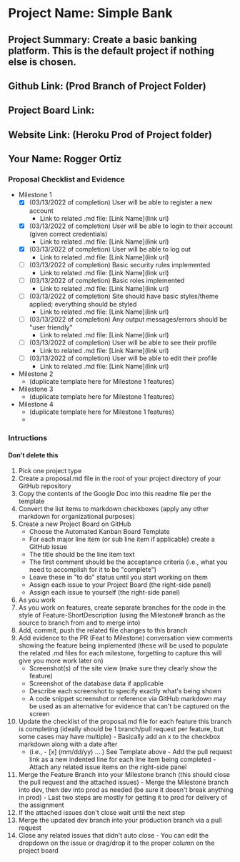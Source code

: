 # Project Name: Simple Bank
## Project Summary: Create a basic banking platform. This is the default project if nothing else is chosen.
## Github Link: (Prod Branch of Project Folder)
## Project Board Link: 
## Website Link: (Heroku Prod of Project folder)
## Your Name: Rogger Ortiz

<!-- Line item / Feature template (use this for each bullet point) -- DO NOT DELETE THIS SECTION


- [ ] \(mm/dd/yyyy of completion) Feature Title (from the proposal bullet point, if it's a sub-point indent it properly)
  -  Link to related .md file: [Link Name](link url)

 End Line item / Feature Template -- DO NOT DELETE THIS SECTION --> 
 
 
### Proposal Checklist and Evidence

- Milestone 1
  - [x] \(03/13/2022 of completion) User will be able to register a new account
    -  Link to related .md file: [Link Name](link url)
  - [x] \(03/13/2022 of completion) User will be able to login to their account (given correct credentials)
    -  Link to related .md file: [Link Name](link url)
  - [x] \(03/13/2022 of completion) User will be able to log out
    -  Link to related .md file: [Link Name](link url)
  - [ ] \(03/13/2022 of completion) Basic security rules implemented
    -  Link to related .md file: [Link Name](link url)
  - [ ] \(03/13/2022 of completion) Basic roles implemented
    -  Link to related .md file: [Link Name](link url)
  - [ ] \(03/13/2022 of completion) Site should have basic styles/theme applied; everything should be styled
    -  Link to related .md file: [Link Name](link url)
  - [ ] \(03/13/2022 of completion) Any output messages/errors should be "user friendly"
    -  Link to related .md file: [Link Name](link url)
  - [ ] \(03/13/2022 of completion) User will be able to see their profile
    -  Link to related .md file: [Link Name](link url)
  - [ ] \(03/13/2022 of completion) User will be able to edit their profile
    -  Link to related .md file: [Link Name](link url)


- Milestone 2
  - (duplicate template here for Milestone 1 features)
- Milestone 3
  - (duplicate template here for Milestone 1 features)
- Milestone 4
  - (duplicate template here for Milestone 1 features)
  - 
### Intructions
#### Don't delete this
1. Pick one project type
2. Create a proposal.md file in the root of your project directory of your GitHub repository
3. Copy the contents of the Google Doc into this readme file per the template
4. Convert the list items to markdown checkboxes (apply any other markdown for organizational purposes)
5. Create a new Project Board on GitHub
   - Choose the Automated Kanban Board Template
   - For each major line item (or sub line item if applicable) create a GitHub issue
   - The title should be the line item text
   - The first comment should be the acceptance criteria (i.e., what you need to accomplish for it to be "complete")
   - Leave these in "to do" status until you start working on them
   - Assign each issue to your Project Board (the right-side panel)
   - Assign each issue to yourself (the right-side panel)
6. As you work
  1. As you work on features, create separate branches for the code in the style of Feature-ShortDescription (using the Milestone# branch as the source to branch from and to merge into)
  2. Add, commit, push the related file changes to this branch
  3. Add evidence to the PR (Feat to Milestone) conversation view comments showing the feature being implemented (these will be used to populate the related .md files for each milestone, forgetting to capture this will give you more work later on)
     - Screenshot(s) of the site view (make sure they clearly show the feature)
     - Screenshot of the database data if applicable
     - Describe each screenshot to specify exactly what's being shown
     - A code snippet screenshot or reference via GitHub markdown may be used as an alternative for evidence that can't be captured on the screen
  4. Update the checklist of the proposal.md file for each feature this branch is completing (ideally should be 1 branch/pull request per feature, but some cases may have multiple)
    - Basically add an x to the checkbox markdown along with a date after
      - (i.e.,   - [x] (mm/dd/yy) ....) See Template above
    - Add the pull request link as a new indented line for each line item being completed
    - Attach any related issue items on the right-side panel
  5. Merge the Feature Branch into your Milestone branch (this should close the pull request and the attached issues)
    - Merge the Milestone branch into dev, then dev into prod as needed (be sure it doesn't break anything in prod)
    - Last two steps are mostly for getting it to prod for delivery of the assignment 
  7. If the attached issues don't close wait until the next step
  8. Merge the updated dev branch into your production branch via a pull request
  9. Close any related issues that didn't auto close
    - You can edit the dropdown on the issue or drag/drop it to the proper column on the project board